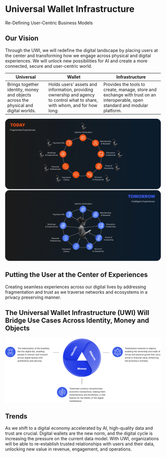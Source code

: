 # Universal Wallet Infrastructure
Re-Defining User-Centric Business Models

## Our Vision
Through the UWI, we will redefine the digital landscape by placing users at the center and transforming how we engage across physical and digital experiences. 
We will unlock new possibilities for AI and create a more connected, secure and user-centric world.

| Universal                       | Wallet      | Infrastructure |
| ------------------------------- | ----------- | ----------- |
| Brings together identity, money and objects across the physical and digital worlds. | Holds users’ assets and information, providing ownership and agency to control what to share, with whom, and for how long. ​ | Provides the tools to create, manage, store and exchange with trust on an interoperable, open standard and modular platform. |

![Today](img/orange-slider-v4.png)
![Tomorrow](img/slider-image-blue-v3.png)

## Putting the User at the Center of Experiences​
Creating seamless experiences across our digital lives by
addressing fragmentation and trust as we traverse
networks and ecosystems in a privacy preserving manner.


## The Universal Wallet Infrastructure (UWI) Will Bridge Use Cases Across Identity, Money and Objects
![Identity, Money, and Objects](img/blue-graph-new.png)

## Trends
As we shift to a digital economy accelerated by AI, high-quality data and trust are crucial. Digital wallets are the new norm, and the digital cycle is increasing the pressure on the current data model. With UWI, organizations will be able to re-establish trusted relationships with users and their data, unlocking new value in revenue, engagement, and operations.
